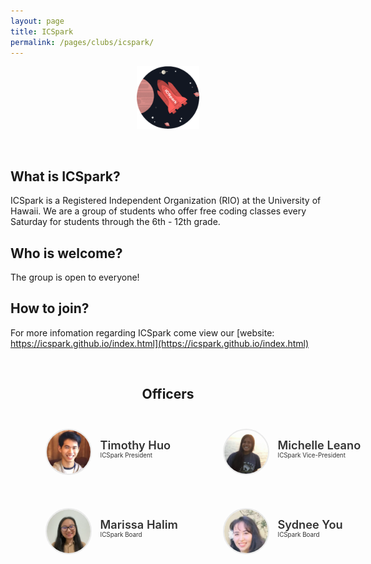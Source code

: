 ```yaml
---
layout: page
title: ICSpark
permalink: /pages/clubs/icspark/
---
```


<center>
	<figure class="full">
	  <img height="100px" src="/assets/img/logos/ICSpark_Logo.png" title="ICSpark Logo" alt="ICSpark Logo">
	</figure>
</center>
<br>

## What is ICSpark?

ICSpark is a Registered Independent Organization (RIO) at the University of Hawaii. We are a group of students who offer free coding classes every Saturday for students through the 6th - 12th grade.

## Who is welcome?

The group is open to everyone!

## How to join?

For more infomation regarding ICSpark come view our [website: https://icspark.github.io/index.html](https://icspark.github.io/index.html)

<br>

<center>
	<h2>Officers</h2>
</center>

<style>
	#officers-container {
		width: 130%;
		max-width: 900px;
		padding: 0 20px;
		box-sizing: border-box;
		margin: auto;
		text-align: center;
	}	
	#officers-container .officer {
		width: 280px;
		height: 100px;
		display: inline-block;
		color: #333;
		text-align: left;
		transition: transform .1s;
	}
	#officers-container .officer img {
		margin: 25px 10px;
		height: 70px;
		width: 70px;
		border: 2px solid #eaeaea;
		display: inline-block;
		border-radius: 50%;
	}
	#officers-container .officer .info {
		display: inline-block;
		vertical-align: top;
		width: 180px;
	}
	#officers-container .officer .info h2 {
		margin: 0;
		padding: 0;
		margin-top: 35px;
		font-weight: 600;
		display: inline-block;
		font-size: 1.3em;
		line-height: 1.8em;
		/* Font-Family Missing */
	}
	#officers-container .officer .info p {
		display: inline-block;
	 	/* Font-Family Missing */
	 	margin: 0;
	 	margin-top: -5px;
	 	font-size: .7em;
	 	vertical-align: top;
	}
</style>

<div id="officers-container">
	<div class="officer">
		<img src="/assets/img/officers/tim.png" alt="Timothy Huo">
		<div class="info">
			<h2>Timothy Huo</h2>
			<br/>
			<p>ICSpark President</p>
		</div>
	</div>
	<div class="officer">
		<img src="/assets/img/officers/michelle.png" alt="Michelle Leano">
		<div class="info">
			<h2>Michelle Leano</h2>
			<br>
			<p>ICSpark Vice-President</p>
		</div>
    </div>
		<div class="officer">
  		 <img src="/assets/img/officers/marissa.png" alt="Marissa Halim">
  		<div class="info">
  			<h2>Marissa Halim</h2>
  			<br>
  			<p>ICSpark Board</p>
  		</div>  
  </div>
		<div class="officer">
  		 <img src="/assets/img/officers/sydnee.png" alt="Sydnee You">
  		<div class="info">
  			<h2>Sydnee You</h2>
  			<br>
  			<p>ICSpark Board</p>
  		</div>
   </div>
</div>
